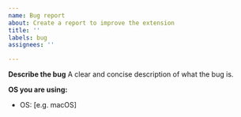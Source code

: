 ```yaml
---
name: Bug report
about: Create a report to improve the extension
title: ''
labels: bug
assignees: ''

---
```


**Describe the bug**
A clear and concise description of what the bug is.

**OS you are using:**
 - OS: [e.g. macOS]
